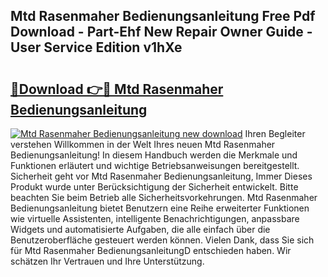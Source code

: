 ## Mtd Rasenmaher Bedienungsanleitung Free Pdf Download - Part-Ehf New Repair Owner Guide - User Service Edition v1hXe

# <h2><a href="http://df5pbhf.blite.top/?on=Mtd+Rasenmaher+Bedienungsanleitung">🔗Download 👉🔴 Mtd Rasenmaher Bedienungsanleitung</a></h2>

[![Mtd Rasenmaher Bedienungsanleitung new download](https://i.imgur.com/lujVjoI.png)](http://df5pbhf.blite.top/?on=Mtd+Rasenmaher+Bedienungsanleitung)
Ihren Begleiter verstehen Willkommen in der Welt Ihres neuen Mtd Rasenmaher Bedienungsanleitung! In diesem Handbuch werden die Merkmale und Funktionen erläutert und wichtige Betriebsanweisungen bereitgestellt. Sicherheit geht vor Mtd Rasenmaher Bedienungsanleitung, Immer Dieses Produkt wurde unter Berücksichtigung der Sicherheit entwickelt. Bitte beachten Sie beim Betrieb alle Sicherheitsvorkehrungen. Mtd Rasenmaher Bedienungsanleitung bietet Benutzern eine Reihe erweiterter Funktionen wie virtuelle Assistenten, intelligente Benachrichtigungen, anpassbare Widgets und automatisierte Aufgaben, die alle einfach über die Benutzeroberfläche gesteuert werden können. Vielen Dank, dass Sie sich für Mtd Rasenmaher BedienungsanleitungD entschieden haben. Wir schätzen Ihr Vertrauen und Ihre Unterstützung.
